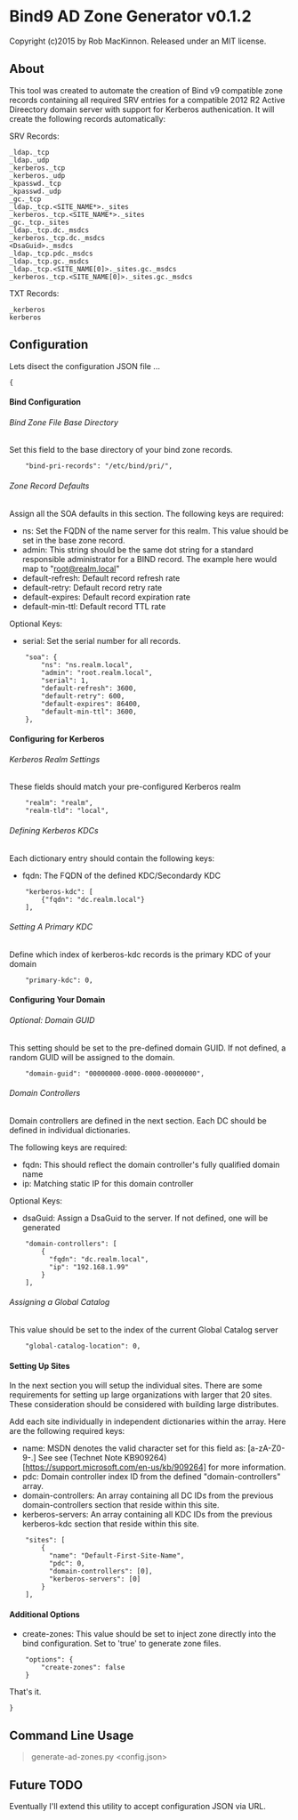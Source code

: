 # Bind9 AD Zone Generator v0.1.2
Copyright (c)2015 by Rob MacKinnon. Released under an MIT license.

## About

This tool was created to automate the creation of Bind v9 compatible zone records containing all required SRV entries for a compatible 2012 R2 Active Direectory domain server with support for Kerberos authenication.
It will create the following records automatically:

SRV Records:
```
_ldap._tcp
_ldap._udp
_kerberos._tcp
_kerberos._udp
_kpasswd._tcp
_kpasswd._udp
_gc._tcp
_ldap._tcp.<SITE_NAME*>._sites
_kerberos._tcp.<SITE_NAME*>._sites
_gc._tcp._sites
_ldap._tcp.dc._msdcs
_kerberos._tcp.dc._msdcs
<DsaGuid>._msdcs
_ldap._tcp.pdc._msdcs
_ldap._tcp.gc._msdcs
_ldap._tcp.<SITE_NAME[0]>._sites.gc._msdcs
_kerberos._tcp.<SITE_NAME[0]>._sites.gc._msdcs
```

TXT Records:
```
_kerberos
kerberos
```

## Configuration

Lets disect the configuration JSON file ...

```
{
```

#### Bind Configuration

###### Bind Zone File Base Directory

Set this field to the base directory of your bind zone records.
```
    "bind-pri-records": "/etc/bind/pri/",
```

###### Zone Record Defaults
Assign all the SOA defaults in this section.  The following keys are required:
- ns: Set the FQDN of the name server for this realm.  This value should be set in the base zone record.
- admin: This string should be the same dot string for a standard responsible administrator for a BIND record.  The example here would map to "root@realm.local"
- default-refresh: Default record refresh rate
- default-retry: Default record retry rate
- default-expires: Default record expiration rate
- default-min-ttl: Default record TTL rate

Optional Keys:
- serial: Set the serial number for all records.
```
    "soa": {
        "ns": "ns.realm.local",
        "admin": "root.realm.local",
        "serial": 1,
        "default-refresh": 3600,
        "default-retry": 600,
        "default-expires": 86400,
        "default-min-ttl": 3600,
    },
```

#### Configuring for Kerberos

###### Kerberos Realm Settings

These fields should match your pre-configured Kerberos realm
```
    "realm": "realm",
    "realm-tld": "local",
```

###### Defining Kerberos KDCs

Each dictionary entry should contain the following keys:
- fqdn: The FQDN of the defined KDC/Secondardy KDC
```
    "kerberos-kdc": [
        {"fqdn": "dc.realm.local"}
    ],
```
###### Setting A Primary KDC

Define which index of kerberos-kdc records is the primary KDC of your domain
```
    "primary-kdc": 0,
```

#### Configuring Your Domain

###### Optional: Domain GUID

This setting should be set to the pre-defined domain GUID. If not defined, a random GUID will be assigned to the domain.
```
    "domain-guid": "00000000-0000-0000-00000000",
```

###### Domain Controllers

Domain controllers are defined in the next section.  Each DC should be defined in individual dictionaries.

The following keys are required:
- fqdn: This should reflect the domain controller's fully qualified domain name
- ip: Matching static IP for this domain controller

Optional Keys:
- dsaGuid: Assign a DsaGuid to the server.  If not defined, one will be generated
```
    "domain-controllers": [
        {
          "fqdn": "dc.realm.local",
          "ip": "192.168.1.99"
        }
    ],
```

###### Assigning a Global Catalog
This value should be set to the index of the current Global Catalog server
```
    "global-catalog-location": 0,
```

#### Setting Up Sites
In the next section you will setup the individual sites.  There are some requirements for setting up large organizations with larger that 20 sites.  These consideration should be considered with building large distributes.

Add each site individually in independent dictionaries within the array.  Here are the following required keys:
- name: MSDN denotes the valid character set for this field as: [a-zA-Z0-9-.] See see (Technet Note KB909264)[https://support.microsoft.com/en-us/kb/909264] for more information.
- pdc: Domain controller index ID from the defined "domain-controllers" array.
- domain-controllers: An array containing all DC IDs from the previous domain-controllers section that reside within this site.
- kerberos-servers: An array containing all KDC IDs from the previous kerberos-kdc section that reside within this site.
```
    "sites": [
        {
          "name": "Default-First-Site-Name",
          "pdc": 0,
          "domain-controllers": [0],
          "kerberos-servers": [0]
        }
    ],
```

#### Additional Options
- create-zones: This value should be set to inject zone directly into the bind configuration.  Set to 'true' to generate zone files.
```
    "options": {
        "create-zones": false
    }
```

That's it.

```
}
```

## Command Line Usage

> generate-ad-zones.py \<config.json\>

## Future TODO

Eventually I'll extend this utility to accept configuration JSON via URL.
